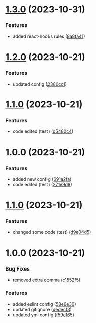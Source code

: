 # [1.3.0](https://github.com/genazoz/eslint-plugin-genazoz/compare/v1.2.0...v1.3.0) (2023-10-31)


### Features

* added react-hooks rules ([8a8fa41](https://github.com/genazoz/eslint-plugin-genazoz/commit/8a8fa41a567e39add396bc9bec1854abb518ecce))

# [1.2.0](https://github.com/genazoz/eslint-plugin-genazoz/compare/v1.1.0...v1.2.0) (2023-10-21)


### Features

* updated config ([2380cc1](https://github.com/genazoz/eslint-plugin-genazoz/commit/2380cc152a2a93f6b3bbd0420c81087f663c7747))

# [1.1.0](https://github.com/genazoz/eslint-plugin-genazoz/compare/v1.0.0...v1.1.0) (2023-10-21)


### Features

* code edited (test) ([d5480c4](https://github.com/genazoz/eslint-plugin-genazoz/commit/d5480c4b1a94eb4babe37c191e15b830108934f7))

# 1.0.0 (2023-10-21)


### Features

* added new config ([691a2fa](https://github.com/genazoz/eslint-plugin-genazoz/commit/691a2fa1c2429c014c83700c6d0bda707f53f842))
* code edited (test) ([271e9d8](https://github.com/genazoz/eslint-plugin-genazoz/commit/271e9d840df6c6a45281ad96c0dd59b9f5f0cc69))

# [1.1.0](https://github.com/genazoz/eslint-config-genazoz/compare/v1.0.0...v1.1.0) (2023-10-21)


### Features

* changed some code (test) ([d9e04d5](https://github.com/genazoz/eslint-config-genazoz/commit/d9e04d5e5c2d8a09ca015a99b0f2fa4d1392de6c))

# 1.0.0 (2023-10-21)


### Bug Fixes

* removed extra comma ([c1552f5](https://github.com/genazoz/eslint-config-genazoz/commit/c1552f55de2bb8304eccf775745210f5d3150fb4))


### Features

* added eslint config ([58e6e30](https://github.com/genazoz/eslint-config-genazoz/commit/58e6e3002ce8f1383124a8eaaa535289d25c1e04))
* updated gitignore ([dedecf3](https://github.com/genazoz/eslint-config-genazoz/commit/dedecf37ac2dc960dd96af078da7c97dcaa27406))
* updated yml config ([f59c165](https://github.com/genazoz/eslint-config-genazoz/commit/f59c165e79a10fc3d6c63e198ef03731f3c0bd38))
